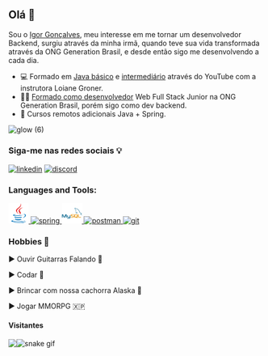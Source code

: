 ## Olá 👋

Sou o <a class="badge-base__link LI-simple-link" href="https://www.linkedin.com/in/igu-goncalves/">Igor Gonçalves</a>, meu interesse em me tornar um desenvolvedor Backend, surgiu através da minha irmã, quando teve sua vida transformada através da ONG Generation Brasil, e desde então sigo me desenvolvendo a cada dia.

- 💻 Formado em <a class="badge-base__link LI-simple-link" href="https://i.imgur.com/78Ufjx5.png">Java básico</a> e <a class="badge-base__link LI-simple-link" href="https://i.imgur.com/jzCntgd.png">intermediário</a> através do YouTube com a instrutora Loiane Groner.
- 🤵🏽 <a class="badge-base__link LI-simple-link" href="https://e-certificado.com/login/visualizar?c=2048579A089F418113357850">Formado como desenvolvedor</a> Web Full Stack Junior na ONG Generation Brasil, porém sigo como dev backend.
- 🎯 Cursos remotos adicionais Java + Spring.


![glow (6)](https://github.com/user-attachments/assets/eee74a2d-e0de-4464-8410-72305222b597)

<div>
  <h3 align="left">Siga-me nas redes sociais 💡 </h3>
<p align="left">
  
 <a href="https://www.linkedin.com/in/igu-goncalves/" target="blank"><img align="center" src="https://img.shields.io/badge/LinkedIn-0077B5?style=for-the-badge&logo=linkedin&logoColor=white" alt="linkedin" height="30" width="110" /></a>
<a href="https://discordapp.com/users/1107750012122837022" target="blank"><img align="center" src="https://img.shields.io/badge/Discord-7289DA?style=for-the-badge&logo=discord&logoColor=white" alt="discord" height="30" width="110" /> </a> 
  </div>

  <h3 align="left">Languages and Tools:</h3>
<p align="left"> <a href="https://www.java.com" target="_blank" rel="noreferrer"> <img src="https://raw.githubusercontent.com/devicons/devicon/master/icons/java/java-original.svg" alt="java" width="40" height="40"/> </a> 
</a> <a href="https://spring.io/" target="_blank" rel="noreferrer"> <img src="https://www.vectorlogo.zone/logos/springio/springio-icon.svg" alt="spring" width="40" height="40"/><a href="https://www.mysql.com/" target="_blank" rel="noreferrer"> <img src="https://raw.githubusercontent.com/devicons/devicon/master/icons/mysql/mysql-original-wordmark.svg" alt="mysql" width="40" height="40"/> <a href="https://postman.com" target="_blank" rel="noreferrer"> <img src="https://www.vectorlogo.zone/logos/getpostman/getpostman-icon.svg" alt="postman" width="40" height="40"/> </a> <a href="https://git-scm.com/" target="_blank" rel="noreferrer"> <img src="https://www.vectorlogo.zone/logos/git-scm/git-scm-icon.svg" alt="git" width="40" height="40"/> </a>  

<h3>Hobbies 🎉</h3>
<p>
► Ouvir Guitarras Falando 🎸</p>
<p>
► Codar 🎯</p>
<p>
► Brincar com nossa cachorra Alaska 🐶 </p>
<p>
► Jogar MMORPG 🇽🇵 </p>
<p>

<div>  
  <h4 align="left"> Visitantes </h4>
  <img align="left" src="https://profile-counter.glitch.me/IgorTecnologia/count.svg">
   </div>

![snake gif](https://github.com/IgorTecnologia/IgorTecnologia/blob/output/github-contribution-grid-snake.svg)
